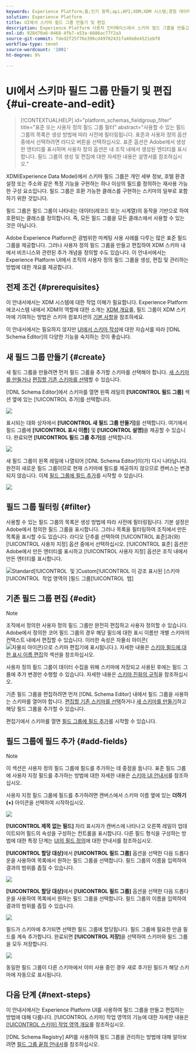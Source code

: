 ```yaml
---
keywords: Experience Platform;홈;인기 항목;api;API;XDM;XDM 시스템;경험 데이터 모델;데이터 모델;ui;작업 영역;필드 그룹;필드 그룹;
solution: Experience Platform
title: UI에서 스키마 필드 그룹 만들기 및 편집
description: Experience Platform 사용자 인터페이스에서 스키마 필드 그룹을 만들고 편집하는 방법을 알아봅니다.
exl-id: 928d70a6-0468-4fb7-a53a-6686ac77f2a3
source-git-commit: fded2f25f76e396cd49702431fa40e8e4521ebf8
workflow-type: tm+mt
source-wordcount: '1001'
ht-degree: 8%

---
```


# UI에서 스키마 필드 그룹 만들기 및 편집 {#ui-create-and-edit}

>[!CONTEXTUALHELP]
>id="platform_schemas_fieldgroup_filter"
>title="표준 또는 사용자 정의 필드 그룹 필터"
>abstract="사용할 수 있는 필드 그룹의 목록은 생성 방법에 따라 사전에 필터링됩니다. 표준과 사용자 정의 옵션 중에서 선택하려면 라디오 버튼을 선택하십시오. 표준 옵션은 Adobe에서 생성한 엔티티를 표시하며 사용자 정의 옵션은 내 조직 내에서 생성된 엔티티를 표시합니다. 필드 그룹의 생성 및 편집에 대한 자세한 내용은 설명서를 참조하십시오."

XDM(Experience Data Model)에서 스키마 필드 그룹은 개인 세부 정보, 호텔 환경 설정 또는 주소와 같은 특정 기능을 구현하는 하나 이상의 필드를 정의하는 재사용 가능한 구성 요소입니다. 필드 그룹은 호환 가능한 클래스를 구현하는 스키마의 일부로 포함하기 위한 것입니다.

필드 그룹은 필드 그룹이 나타내는 데이터(레코드 또는 시계열)의 동작을 기반으로 하여 호환되는 클래스를 정의합니다. 즉, 모든 필드 그룹을 모든 클래스에서 사용할 수 있는 것은 아닙니다.

Adobe Experience Platform은 광범위한 마케팅 사용 사례를 다루는 많은 표준 필드 그룹을 제공합니다. 그러나 사용자 정의 필드 그룹을 만들고 편집하여 XDM 스키마 내에서 비즈니스와 관련된 추가 개념을 정의할 수도 있습니다. 이 안내서에서는 Experience Platform UI에서 조직의 사용자 정의 필드 그룹을 생성, 편집 및 관리하는 방법에 대한 개요를 제공합니다.

## 전제 조건 {#prerequisites}

이 안내서에서는 XDM 시스템에 대한 작업 이해가 필요합니다. Experience Platform 에코시스템 내에서 XDM의 역할에 대한 소개는 [XDM 개요](../../home.md)를, 필드 그룹이 XDM 스키마에 기여하는 방법은 스키마 컴포지션의 [기본 사항](../../schema/composition.md)을 참조하세요.

이 안내서에서는 필요하지 않지만 [UI에서 스키마 작성](../../tutorials/create-schema-ui.md)에 대한 자습서를 따라 [!DNL Schema Editor]의 다양한 기능을 숙지하는 것이 좋습니다.

## 새 필드 그룹 만들기 {#create}

새 필드 그룹을 만들려면 먼저 필드 그룹을 추가할 스키마를 선택해야 합니다. [새 스키마를 만들거나](./schemas.md#create) [편집할 기존 스키마를 선택](./schemas.md#edit)할 수 있습니다.

[!DNL Schema Editor]에서 스키마를 열면 왼쪽 레일의 **[!UICONTROL 필드 그룹]** 섹션 옆에 있는 [!UICONTROL 추가]를 선택합니다.

![](../../images/ui/resources/field-groups/add-field-group.png)

표시되는 대화 상자에서 **[!UICONTROL 새 필드 그룹 만들기]**&#x200B;를 선택합니다. 여기에서 필드 그룹에 **[!UICONTROL 표시 이름]** 및 **[!UICONTROL 설명]**&#x200B;을 제공할 수 있습니다. 완료되면 **[!UICONTROL 필드 그룹 추가]**&#x200B;를 선택합니다.

![](../../images/ui/resources/field-groups/create-field-group.png)

새 필드 그룹이 왼쪽 레일에 나열되어 [!DNL Schema Editor]이(가) 다시 나타납니다. 완전히 새로운 필드 그룹이므로 현재 스키마에 필드를 제공하지 않으므로 캔버스는 변경되지 않습니다. 이제 [필드 그룹에 필드 추가](#add-fields)를 시작할 수 있습니다.

![](../../images/ui/resources/field-groups/field-group-added.png)

## 필드 그룹 필터링 {#filter}

사용할 수 있는 필드 그룹의 목록은 생성 방법에 따라 사전에 필터링됩니다. 기본 설정은 Adobe에서 정의한 필드 그룹을 표시합니다. 그러나 목록을 필터링하여 조직에서 만든 목록을 표시할 수도 있습니다. 라디오 단추를 선택하여 [!UICONTROL 표준]과(와) [!UICONTROL 사용자 지정] 옵션 중에서 선택하십시오. [!UICONTROL 표준] 옵션은 Adobe에서 만든 엔터티를 표시하고 [!UICONTROL 사용자 지정] 옵션은 조직 내에서 만든 엔터티를 표시합니다.

![Standard[!UICONTROL &#x200B; 및 &#x200B;]Custom[!UICONTROL 이 강조 표시된 &#x200B;]스키마[!UICONTROL &#x200B; 작업 영역의 &#x200B;]필드 그룹[!UICONTROL &#x200B; 탭]](../../images/ui/resources/field-groups/standard-and-custom-field-groups.png)

## 기존 필드 그룹 편집 {#edit}

>[!NOTE]
>
>조직에서 정의한 사용자 정의 필드 그룹만 완전히 편집하고 사용자 정의할 수 있습니다. Adobe에서 정의한 코어 필드 그룹의 경우 해당 필드에 대한 표시 이름만 개별 스키마의 컨텍스트 내에서 편집할 수 있습니다. 이러한 속성은 자물쇠 아이콘(![자물쇠 아이콘)으로 스키마 편집기에 표시됩니다.](/help/images/icons/lock-closed.png)). 자세한 내용은 [스키마 필드에 대한 표시 이름 편집](./schemas.md#display-names)의 섹션을 참조하십시오.
>
>사용자 정의 필드 그룹이 데이터 수집을 위해 스키마에 저장되고 사용된 후에는 필드 그룹에 추가 변경만 수행할 수 있습니다. 자세한 내용은 [스키마 진화의 규칙](../../schema/composition.md#evolution)을 참조하십시오.

기존 필드 그룹을 편집하려면 먼저 [!DNL Schema Editor] 내에서 필드 그룹을 사용하는 스키마를 열어야 합니다. [편집할 기존 스키마를 선택](./schemas.md#edit)하거나 [새 스키마를 만들기](./schemas.md#create)하고 해당 필드 그룹을 추가할 수 있습니다.

편집기에서 스키마를 열면 [필드 그룹에 필드 추가](#add-fields)를 시작할 수 있습니다.

## 필드 그룹에 필드 추가 {#add-fields}

>[!NOTE]
>
>이 섹션은 사용자 정의 필드 그룹에 필드를 추가하는 데 중점을 둡니다. 표준 필드 그룹에 사용자 지정 필드를 추가하는 방법에 대한 자세한 내용은 [스키마 UI 안내서](./schemas.md#custom-fields-for-standard-groups)를 참조하십시오.

사용자 지정 필드 그룹에 필드를 추가하려면 캔버스에서 스키마 이름 옆에 있는 **더하기(+)** 아이콘을 선택하여 시작하십시오.

![](../../images/ui/resources/field-groups/add-field.png)

**[!UICONTROL 제목 없는 필드]** 자리 표시자가 캔버스에 나타나고 오른쪽 레일이 업데이트되어 필드의 속성을 구성하는 컨트롤을 표시합니다. 다른 필드 형식을 구성하는 방법에 대한 특정 단계는 [UI의 필드 정의](../fields/overview.md#define)에 대한 안내서를 참조하십시오.

**[!UICONTROL 할당 대상]**&#x200B;에서 **[!UICONTROL 필드 그룹]** 옵션을 선택한 다음 드롭다운을 사용하여 목록에서 원하는 필드 그룹을 선택합니다. 필드 그룹의 이름을 입력하여 결과의 범위를 좁힐 수 있습니다.

![](../../images/ui/resources/field-groups/select-field-group.png)

**[!UICONTROL 할당 대상]**&#x200B;에서 **[!UICONTROL 필드 그룹]** 옵션을 선택한 다음 드롭다운을 사용하여 목록에서 원하는 필드 그룹을 선택합니다. 필드 그룹의 이름을 입력하여 결과의 범위를 좁힐 수 있습니다.

![](../../images/ui/resources/field-groups/select-field-group.png)

필드가 스키마에 추가되면 선택한 필드 그룹에 할당됩니다. 필드 그룹에 필요한 만큼 필드를 계속 추가합니다. 완료되면 **[!UICONTROL 저장]**&#x200B;을 선택하여 스키마와 필드 그룹을 모두 저장합니다.

![](../../images/ui/resources/field-groups/complete-field-group.png)

동일한 필드 그룹이 다른 스키마에서 이미 사용 중인 경우 새로 추가된 필드가 해당 스키마에 자동으로 표시됩니다.

## 다음 단계 {#next-steps}

이 안내서에서는 Experience Platform UI를 사용하여 필드 그룹을 만들고 편집하는 방법에 대해 다룹니다. [!UICONTROL 스키마] 작업 영역의 기능에 대한 자세한 내용은 [[!UICONTROL 스키마] 작업 영역 개요](../overview.md)를 참조하십시오.

[!DNL Schema Registry] API를 사용하여 필드 그룹을 관리하는 방법에 대해 알아보려면 [필드 그룹 끝점 안내서](../../api/field-groups.md)를 참조하십시오.
